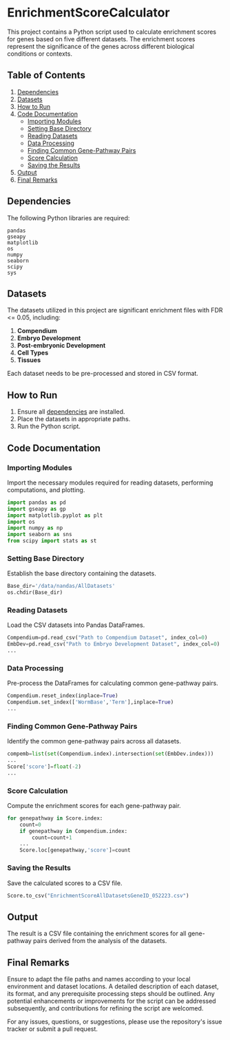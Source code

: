 # EnrichmentScoreCalculator


This project contains a Python script used to calculate enrichment scores for genes based on five different datasets. The enrichment scores represent the significance of the genes across different biological conditions or contexts.

## Table of Contents

1. [Dependencies](#dependencies)
2. [Datasets](#datasets)
3. [How to Run](#how-to-run)
4. [Code Documentation](#code-documentation)
   - [Importing Modules](#importing-modules)
   - [Setting Base Directory](#setting-base-directory)
   - [Reading Datasets](#reading-datasets)
   - [Data Processing](#data-processing)
   - [Finding Common Gene-Pathway Pairs](#finding-common-gene-pathway-pairs)
   - [Score Calculation](#score-calculation)
   - [Saving the Results](#saving-the-results)
5. [Output](#output)
6. [Final Remarks](#final-remarks)

## Dependencies <a name="dependencies"></a>
The following Python libraries are required:

```shell
pandas
gseapy
matplotlib
os
numpy
seaborn
scipy
sys
```

## Datasets <a name="datasets"></a>
The datasets utilized in this project are significant enrichment files with FDR <= 0.05, including:
1. **Compendium**
2. **Embryo Development**
3. **Post-embryonic Development**
4. **Cell Types**
5. **Tissues**

Each dataset needs to be pre-processed and stored in CSV format.

## How to Run <a name="how-to-run"></a>
1. Ensure all [dependencies](#dependencies) are installed.
2. Place the datasets in appropriate paths.
3. Run the Python script.

## Code Documentation <a name="code-documentation"></a>

### Importing Modules <a name="importing-modules"></a>
Import the necessary modules required for reading datasets, performing computations, and plotting.

```python
import pandas as pd
import gseapy as gp
import matplotlib.pyplot as plt
import os
import numpy as np
import seaborn as sns
from scipy import stats as st
```

### Setting Base Directory <a name="setting-base-directory"></a>
Establish the base directory containing the datasets.

```python
Base_dir='/data/nandas/AllDatasets'
os.chdir(Base_dir)
```

### Reading Datasets <a name="reading-datasets"></a>
Load the CSV datasets into Pandas DataFrames.

```python
Compendium=pd.read_csv("Path to Compendium Dataset", index_col=0)
EmbDev=pd.read_csv("Path to Embryo Development Dataset", index_col=0)
...
```

### Data Processing <a name="data-processing"></a>
Pre-process the DataFrames for calculating common gene-pathway pairs.

```python
Compendium.reset_index(inplace=True)
Compendium.set_index(['WormBase','Term'],inplace=True)
...
```

### Finding Common Gene-Pathway Pairs <a name="finding-common-gene-pathway-pairs"></a>
Identify the common gene-pathway pairs across all datasets.

```python
compemb=list(set(Compendium.index).intersection(set(EmbDev.index)))
...
Score['score']=float(-2)
...
```

### Score Calculation <a name="score-calculation"></a>
Compute the enrichment scores for each gene-pathway pair.

```python
for genepathway in Score.index:
    count=0
    if genepathway in Compendium.index:
        count=count+1
    ...
    Score.loc[genepathway,'score']=count
```

### Saving the Results <a name="saving-the-results"></a>
Save the calculated scores to a CSV file.

```python
Score.to_csv("EnrichmentScoreAllDatasetsGeneID_052223.csv")
```

## Output <a name="output"></a>
The result is a CSV file containing the enrichment scores for all gene-pathway pairs derived from the analysis of the datasets.

## Final Remarks <a name="final-remarks"></a>
Ensure to adapt the file paths and names according to your local environment and dataset locations. A detailed description of each dataset, its format, and any prerequisite processing steps should be outlined. Any potential enhancements or improvements for the script can be addressed subsequently, and contributions for refining the script are welcomed.

For any issues, questions, or suggestions, please use the repository's issue tracker or submit a pull request.
